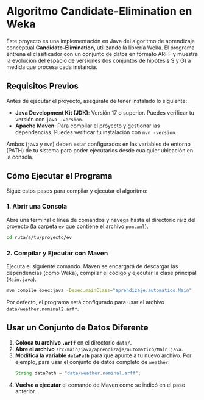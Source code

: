 # Algoritmo Candidate-Elimination en Weka

Este proyecto es una implementación en Java del algoritmo de aprendizaje conceptual **Candidate-Elimination**, utilizando la librería Weka. El programa entrena el clasificador con un conjunto de datos en formato ARFF y muestra la evolución del espacio de versiones (los conjuntos de hipótesis S y G) a medida que procesa cada instancia.

## Requisitos Previos

Antes de ejecutar el proyecto, asegúrate de tener instalado lo siguiente:

*   **Java Development Kit (JDK)**: Versión 17 o superior. Puedes verificar tu versión con `java -version`.
*   **Apache Maven**: Para compilar el proyecto y gestionar las dependencias. Puedes verificar tu instalación con `mvn -version`.

Ambos (`java` y `mvn`) deben estar configurados en las variables de entorno (PATH) de tu sistema para poder ejecutarlos desde cualquier ubicación en la consola.

## Cómo Ejecutar el Programa

Sigue estos pasos para compilar y ejecutar el algoritmo:

### 1. Abrir una Consola

Abre una terminal o línea de comandos y navega hasta el directorio raíz del proyecto (la carpeta `ev` que contiene el archivo `pom.xml`).

```bash
cd ruta/a/tu/proyecto/ev
```

### 2. Compilar y Ejecutar con Maven

Ejecuta el siguiente comando. Maven se encargará de descargar las dependencias (como Weka), compilar el código y ejecutar la clase principal (`Main.java`).

```bash
mvn compile exec:java -Dexec.mainClass="aprendizaje.automatico.Main"
```

Por defecto, el programa está configurado para usar el archivo `data/weather.nominal2.arff`.

## Usar un Conjunto de Datos Diferente

1.  **Coloca tu archivo `.arff`** en el directorio `data/`.
2.  **Abre el archivo** `src/main/java/aprendizaje/automatico/Main.java`.
3.  **Modifica la variable `dataPath`** para que apunte a tu nuevo archivo. Por ejemplo, para usar el conjunto de datos completo de `weather`:
    ```java
    String dataPath = "data/weather.nominal.arff";
    ```
4.  **Vuelve a ejecutar** el comando de Maven como se indicó en el paso anterior.